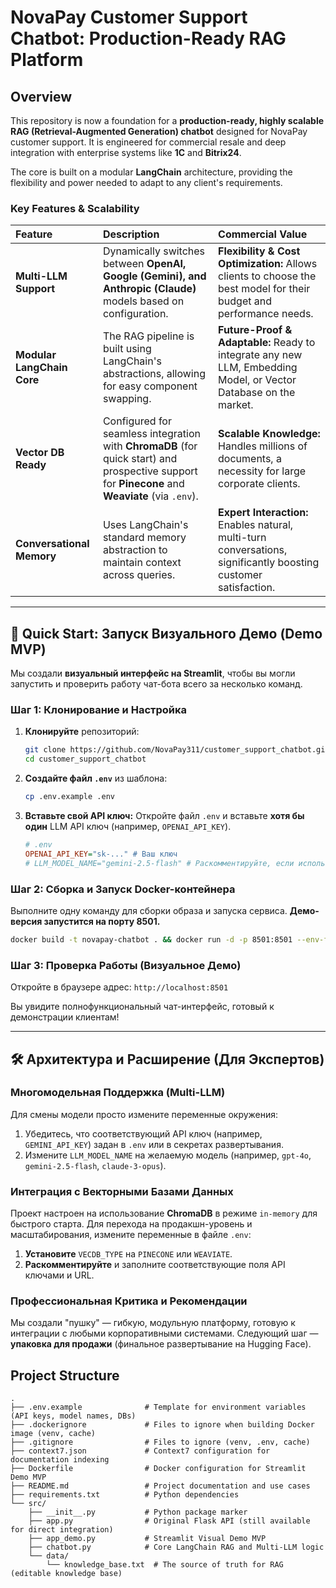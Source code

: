 # NovaPay Customer Support Chatbot: Production-Ready RAG Platform

## Overview

This repository is now a foundation for a **production-ready, highly scalable RAG (Retrieval-Augmented Generation) chatbot** designed for NovaPay customer support. It is engineered for commercial resale and deep integration with enterprise systems like **1C** and **Bitrix24**.

The core is built on a modular **LangChain** architecture, providing the flexibility and power needed to adapt to any client's requirements.

### Key Features & Scalability

| Feature | Description | Commercial Value |
| :--- | :--- | :--- |
| **Multi-LLM Support** | Dynamically switches between **OpenAI, Google (Gemini), and Anthropic (Claude)** models based on configuration. | **Flexibility & Cost Optimization:** Allows clients to choose the best model for their budget and performance needs. |
| **Modular LangChain Core** | The RAG pipeline is built using LangChain's abstractions, allowing for easy component swapping. | **Future-Proof & Adaptable:** Ready to integrate any new LLM, Embedding Model, or Vector Database on the market. |
| **Vector DB Ready** | Configured for seamless integration with **ChromaDB** (for quick start) and prospective support for **Pinecone** and **Weaviate** (via `.env`). | **Scalable Knowledge:** Handles millions of documents, a necessity for large corporate clients. |
| **Conversational Memory** | Uses LangChain's standard memory abstraction to maintain context across queries. | **Expert Interaction:** Enables natural, multi-turn conversations, significantly boosting customer satisfaction. |

---

## 🚀 Quick Start: Запуск Визуального Демо (Demo MVP)

Мы создали **визуальный интерфейс на Streamlit**, чтобы вы могли запустить и проверить работу чат-бота всего за несколько команд.

### Шаг 1: Клонирование и Настройка

1.  **Клонируйте** репозиторий:
    ```bash
    git clone https://github.com/NovaPay311/customer_support_chatbot.git
    cd customer_support_chatbot
    ```
2.  **Создайте файл `.env`** из шаблона:
    ```bash
    cp .env.example .env
    ```
3.  **Вставьте свой API ключ:** Откройте файл `.env` и вставьте **хотя бы один** LLM API ключ (например, `OPENAI_API_KEY`).

    ```ini
    # .env
    OPENAI_API_KEY="sk-..." # Ваш ключ
    # LLM_MODEL_NAME="gemini-2.5-flash" # Раскомментируйте, если используете Gemini
    ```

### Шаг 2: Сборка и Запуск Docker-контейнера

Выполните одну команду для сборки образа и запуска сервиса. **Демо-версия запустится на порту 8501.**

```bash
docker build -t novapay-chatbot . && docker run -d -p 8501:8501 --env-file .env --name novapay-agent novapay-chatbot
```

### Шаг 3: Проверка Работы (Визуальное Демо)

Откройте в браузере адрес: `http://localhost:8501`

Вы увидите полнофункциональный чат-интерфейс, готовый к демонстрации клиентам!

---

## 🛠️ Архитектура и Расширение (Для Экспертов)

### Многомодельная Поддержка (Multi-LLM)

Для смены модели просто измените переменные окружения:

1.  Убедитесь, что соответствующий API ключ (например, `GEMINI_API_KEY`) задан в `.env` или в секретах развертывания.
2.  Измените `LLM_MODEL_NAME` на желаемую модель (например, `gpt-4o`, `gemini-2.5-flash`, `claude-3-opus`).

### Интеграция с Векторными Базами Данных

Проект настроен на использование **ChromaDB** в режиме `in-memory` для быстрого старта. Для перехода на продакшн-уровень и масштабирования, измените переменные в файле `.env`:

1.  **Установите** `VECDB_TYPE` на `PINECONE` или `WEAVIATE`.
2.  **Раскомментируйте** и заполните соответствующие поля API ключами и URL.

### Профессиональная Критика и Рекомендации

Мы создали "пушку" — гибкую, модульную платформу, готовую к интеграции с любыми корпоративными системами. Следующий шаг — **упаковка для продажи** (финальное развертывание на Hugging Face).

## Project Structure

```
.
├── .env.example              # Template for environment variables (API keys, model names, DBs)
├── .dockerignore             # Files to ignore when building Docker image (venv, cache)
├── .gitignore                # Files to ignore (venv, .env, cache)
├── context7.json             # Context7 configuration for documentation indexing
├── Dockerfile                # Docker configuration for Streamlit Demo MVP
├── README.md                 # Project documentation and use cases
├── requirements.txt          # Python dependencies
└── src/
    ├── __init__.py           # Python package marker
    ├── app.py                # Original Flask API (still available for direct integration)
    ├── app_demo.py           # Streamlit Visual Demo MVP
    ├── chatbot.py            # Core LangChain RAG and Multi-LLM logic
    └── data/
        └── knowledge_base.txt  # The source of truth for RAG (editable knowledge base)
```

